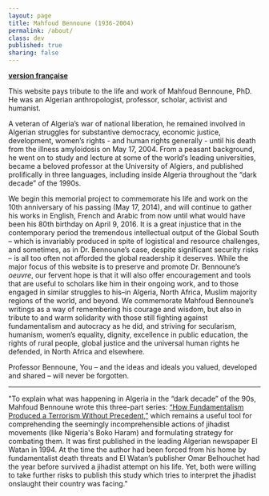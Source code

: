 ```yaml
---
layout: page
title: Mahfoud Bennoune (1936-2004)
permalink: /about/
class: dev
published: true
sharing: false
---
```

[**version française**](/about-fr/)


This website pays tribute to the life and work of Mahfoud Bennoune, PhD.  He was an Algerian anthropologist, professor, scholar, activist and humanist.  

A veteran of Algeria’s war of national liberation, he remained involved in Algerian struggles for substantive democracy, economic justice, development, women’s rights - and human rights generally - until his death from the illness amyloidosis on May 17, 2004.  From a peasant background, he went on to study and lecture at some of the world’s leading universities, became a beloved professor at the University of Algiers, and published prolifically in three languages, including inside Algeria throughout the “dark decade” of the 1990s. 


We begin this memorial project to commemorate his life and work on the 10th anniversary of his passing (May 17, 2014), and will continue to gather his works in English, French and Arabic from now until what would have been his 80th birthday on April 9, 2016.  It is a great injustice that in the contemporary period the tremendous intellectual output of the Global South – which is invariably produced in spite of logistical and resource challenges, and sometimes, as in Dr. Bennoune’s case, despite significant security risks – is all too often not afforded the global readership it deserves.  While the major focus of this website is to preserve and promote Dr. Bennoune’s *oeuvre*, our fervent hope is that it will also offer encouragement and tools that are useful to scholars like him in their ongoing work, and to those engaged in similar struggles to his–in Algeria, North Africa, Muslim majority regions of the world, and beyond.  We commemorate Mahfoud Bennoune’s writings as a way of remembering his courage and wisdom, but also in tribute to and warm solidarity with those still fighting against fundamentalism and autocracy as he did, and striving for secularism, humanism, women’s equality, dignity, excellence in public education, the rights of rural people, global justice and the universal human rights he defended, in North Africa and elsewhere.


Professor Bennoune, You – and the ideas and ideals you valued, developed and shared – will never be forgotten.

---

"To explain what was happening in Algeria in the “dark decade” of the 90s, Mahfoud Bennoune wrote this three-part series: [“How Fundamentalism Produced a Terrorism Without Precedent,”](/article/how-fundamentalism-produced-a-terrorism-without-precedent/) which remains a useful tool for comprehending the seemingly incomprehensible actions of jihadist movements (like Nigeria's Boko Haram) and formulating strategy for combating them. It was first published in the leading Algerian newspaper El Watan in 1994.  At the time the author had been forced from his home by fundamentalist death threats and El Watan’s publisher Omar Belhouchet had the year before survived a jihadist attempt on his life.  Yet, both were willing to take further risks to publish this study which tries to interpret the jihadist onslaught their country was facing."
